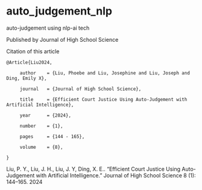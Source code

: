 # auto_judgement_nlp
auto-judgement using nlp-ai tech

Published by Journal of High School Science

Citation of this article

    @Article{Liu2024,

         author    = {Liu, Phoebe and Liu, Josephine and Liu, Joseph and Ding, Emily X},
  
         journal   = {Journal of High School Science},
  
         title     = {Efficient Court Justice Using Auto-Judgement with Artificial Intelligence},
  
         year      = {2024},
  
         number    = {1},
  
         pages     = {144 - 165},
  
         volume    = {8},
  
    }

Liu, P. Y., Liu, J. H., Liu, J. Y, Ding, X. E.. “Efficient Court Justice Using Auto-Judgement with Artificial Intelligence.” Journal of High School Science 8 (1): 144–165. 2024

